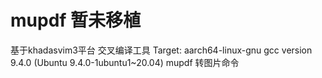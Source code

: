 # mupdf 暂未移植

基于khadasvim3平台 交叉编译工具
Target: aarch64-linux-gnu
gcc version 9.4.0 (Ubuntu 9.4.0-1ubuntu1~20.04) 
mupdf 转图片命令